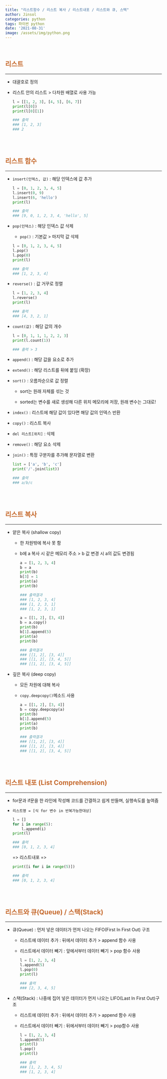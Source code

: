 ```yaml
---
title: "리스트함수 / 리스트 복사 / 리스트내포 / 리스트와 큐, 스택"
author: Jinsol
categories: python
tags: 파이썬 python
date: '2021-08-31'
image: /assets/img/python.png
---
```


<br>

## <span style="color:#c66b2f">리스트</span>
<hr>

- 대괄호로 정의

- 리스트 안의 리스트 > 다차원 배열로 사용 가능

    ```python
    l = [[1, 2, 3], [4, 5], [6, 7]]
    print(l[0])
    print(l[0][1])

    ### 출력
    ### [1, 2, 3]
    ### 2
    ```

<br><br>

## <span style="color:#c66b2f">리스트 함수</span>
<hr>

- `insert(인덱스, 값)` : 해당 인덱스에 값 추가

    ```python
    l = [0, 1, 2, 3, 4, 5]
    l.insert(0, 9)
    l.insert(6, 'hello')
    print(l)

    ### 출력
    ### [9, 0, 1, 2, 3, 4, 'hello', 5]
    ```

- `pop(인덱스)` : 해당 인덱스 값 삭제

    - `pop()` : 기본값 > 마지막 값 삭제

    ```python
    l = [0, 1, 2, 3, 4, 5]
    l.pop()
    l.pop(0)
    print(l)

    ### 출력
    ### [1, 2, 3, 4]
    ```

- `reverse()` : 값 거꾸로 정렬

    ```python
    l = [1, 2, 3, 4]
    l.reverse()
    print(l)

    ### 출력
    ### [4, 3, 2, 1]
    ```

- `count(값)` : 해당 값의 개수

    ```python
    l = [0, 1, 1, 1, 2, 2, 3]
    print(l.count(1))

    ### 출력 > 3
    ```

- `append()` : 해당 값을 요소로 추가

- `extend()` : 해당 리스트를 뒤에 붙임 (확장)

- `sort()` : 오름차순으로 값 정렬

    - sort는 원래 자체를 섞는 것

    - sorted는 변수를 새로 생성해 다른 위치 메모리에 저장, 원래 변수는 그대로!

- `index()` : 리스트에 해당 값이 있다면 해당 값의 인덱스 반환

- `copy()` : 리스트 복사

- `del 리스트[위치]` : 삭제

- `remove()` : 해당 요소 삭제

- `join()` : 특정 구분자를 추가해 문자열로 변환

    ```python
    list = ['a', 'b', 'c']
    print('/'.join(list))

    ### 출력
    ### a/b/c
    ```

<br><br>

## <span style="color:#c66b2f">리스트 복사</span>
<hr>

- 얕은 복사 (shallow copy) 

    - 한 차원밖에 복사 못 함

    - b에 a 복사 시 같은 메모리 주소 > b 값 변경 시 a의 값도 변경됨

        ```python
        a = [1, 2, 3, 4]
        b = a
        print(b)
        b[3] = 1
        print(a)
        print(b)

        ### 출력결과
        ### [1, 2, 3, 4]
        ### [1, 2, 3, 1]
        ### [1, 2, 3, 1]
        ```

        ```python
        a = [[1, 2], [3, 4]]
        b = a.copy()
        print(b)
        b[1].append(5)
        print(a)
        print(b)

        ### 출력결과
        ### [[1, 2], [3, 4]]
        ### [[1, 2], [3, 4, 5]]
        ### [[1, 2], [3, 4, 5]]
        ```

- 깊은 복사 (deep copy)

    - 모든 차원에 대해 복사

    - `copy.deepcopy()`메소드 사용

        ```python
        a = [[1, 2], [3, 4]]
        b = copy.deepcopy(a)
        print(b)
        b[1].append(5)
        print(a)
        print(b)

        ### 출력결과
        ### [[1, 2], [3, 4]]
        ### [[1, 2], [3, 4]]
        ### [[1, 2], [3, 4, 5]]
        ```

<br><br>

## <span style="color:#c66b2f">리스트 내포 (List Comprehension)</span>
<hr>
 
- for문과 if문을 한 라인에 작성해 코드를 간결하고 쉽게 만들며, 실행속도를 높여줌

- `리스트명 = [식 for 변수 in 반복가능한대상]`

    ```python
    l = []
    for i in range(5):
        l.append(i)
    print(l)

    ### 출력
    ### [0, 1, 2, 3, 4]
    ```

    => 리스트내포 =>

    ```python
    print([i for i in range(5)])

    ### 출력
    ### [0, 1, 2, 3, 4]
    ```
    
<br><br>

## <span style="color:#c66b2f">리스트와 큐(Queue) / 스택(Stack)</span>
<hr>

- 큐(Queue) : 먼저 넣은 데이터가 먼저 나오는 FIFO(First In First Out) 구조

    - 리스트에 데이터 추가 : 뒤에서 데이터 추가 > append 함수 사용

    - 리스트에서 데이터 빼기 : 앞에서부터 데이터 빼기 > pop 함수 사용

        ```python
        l = [1, 2, 3, 4]
        l.append(5)
        l.pop(0)
        print(l)

        ### 출력
        ### [2, 3, 4, 5]
        ``` 

- 스택(Stack) : 나중에 집어 넣은 데이터가 먼저 나오는 LIFO(Last In First Out)구조

    - 리스트에 데이터 추가 : 뒤에서 데이터 추가 > append 함수 사용

    - 리스트에서 데이터 빼기 : 뒤에서부터 데이터 빼기 > pop함수 사용
    
        ```python
        l = [1, 2, 3, 4]
        l.append(5)
        print(l)
        l.pop()
        print(l)

        ### 출력
        ### [1, 2, 3, 4, 5]
        ### [1, 2, 3, 4]
        ``` 